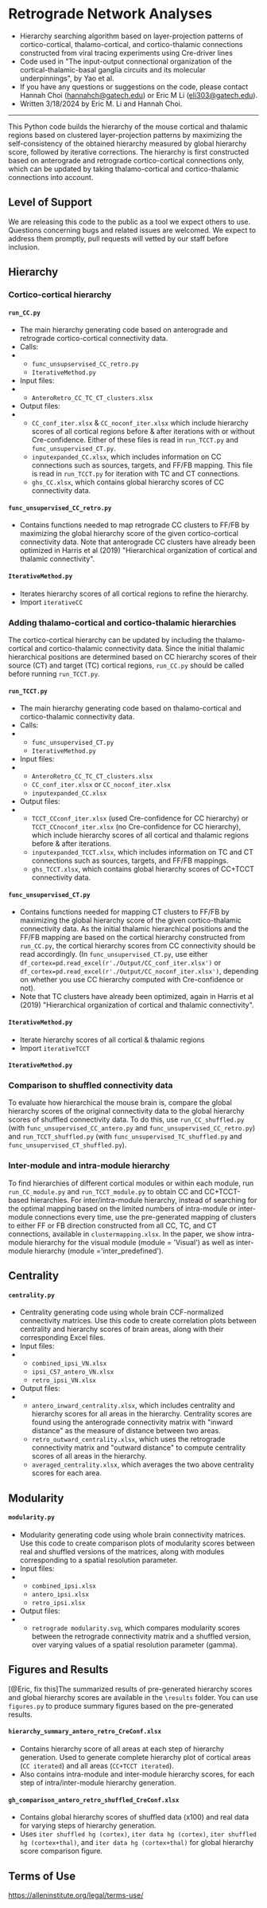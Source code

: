 # Retrograde Network Analyses
- Hierarchy searching algorithm based on layer-projection patterns of cortico-cortical, thalamo-cortical, and cortico-thalamic connections constructed from viral tracing experiments using Cre-driver lines
- Code used in "The input-output connectional organization of the cortical-thalamic-basal ganglia circuits and its molecular underpinnings", by Yao et al.
- If you have any questions or suggestions on the code, please contact Hannah Choi (hannahch@gatech.edu) or Eric M Li (eli303@gatech.edu).
- Written 3/18/2024 by Eric M. Li and Hannah Choi.
---
This Python code builds the hierarchy of the mouse cortical and thalamic regions based on clustered layer-projection patterns by maximizing the self-consistency of the obtained hierarchy measured by global hierarchy score, followed by iterative corrections. The hierarchy is first constructed based on anterograde and retrograde cortico-cortical connections only, which can be updated by taking thalamo-cortical and cortico-thalamic connections into account.
## Level of Support
We are releasing this code to the public as a tool we expect others to use. Questions concerning bugs and related issues are welcomed. We expect to address them promptly, pull requests will vetted by our staff before inclusion.

## Hierarchy
### Cortico-cortical hierarchy
#### `run_CC.py`
- The main hierarchy generating code based on anterograde and retrograde cortico-cortical connectivity data.
- Calls:
- - `func_unsupservised_CC_retro.py`
  - `IterativeMethod.py`
- Input files:
- - `AnteroRetro_CC_TC_CT_clusters.xlsx`
- Output files:
- - `CC_conf_iter.xlsx` & `CC_noconf_iter.xlsx` which include hierarchy scores of all cortical regions before & after iterations with or without Cre-confidence. Either of these files is read in `run_TCCT.py` and `func_unsupervised_CT.py`.
  - `inputexpanded_CC.xlsx`, which includes information on CC connections such as sources, targets, and FF/FB mapping. This file is read in `run_TCCT.py` for iteration with TC and CT connections.
  - `ghs_CC.xlsx`, which contains global hierarchy scores of CC connectivity data.
#### `func_unsupervised_CC_retro.py`
- Contains functions needed to map retrograde CC clusters to FF/FB by maximizing the global hierarchy score of the given cortico-cortical connectivity data. Note that anterograde CC clusters have already been optimized in Harris et al (2019) "Hierarchical organization of cortical and thalamic connectivity".
#### `IterativeMethod.py`
- Iterates hierarchy scores of all cortical regions to refine the hierarchy.
- Import `iterativeCC`
### Adding thalamo-cortical and cortico-thalamic hierarchies
The cortico-cortical hierarchy can be updated by including the thalamo-cortical and cortico-thalamic connectivity data. Since the initial thalamic hierarchical positions are determined based on CC hierarchy scores of their source (CT) and target (TC) cortical regions, `run_CC.py` should be called before running `run_TCCT.py`.
#### `run_TCCT.py`
- The main hierarchy generating code based on thalamo-cortical and cortico-thalamic connectivity data.
- Calls:
- - `func_unsupervised_CT.py`
  - `IterativeMethod.py`
- Input files:
- - `AnteroRetro_CC_TC_CT_clusters.xlsx`
  - `CC_conf_iter.xlsx` or `CC_noconf_iter.xlsx`
  - `inputexpanded_CC.xlsx`
- Output files:
- - `TCCT_CCconf_iter.xlsx` (used Cre-confidence for CC hierarchy) or `TCCT_CCnoconf_iter.xlsx` (no Cre-confidence for CC hierarchy), which include hierarchy scores of all cortical and thalamic regions before & after iterations.
  - `inputexpanded_TCCT.xlsx`, which includes information on TC and CT connections such as sources, targets, and FF/FB mappings.
  - `ghs_TCCT.xlsx`, which contains global hierarchy scores of CC+TCCT connectivity data.
#### `func_unsupervised_CT.py`
- Contains functions needed for mapping CT clusters to FF/FB by maximizing the global hierarchy score of the given cortico-thalamic connectivity data. As the initial thalamic hierarchical positions and the FF/FB mapping are based on the cortical hierarchy constructed from `run_CC.py`, the cortical hierarchy scores from CC connectivity should be read accordingly. (In `func_unsupervised_CT.py`, use either `df_cortex=pd.read_excel(r'./Output/CC_conf_iter.xlsx')` or `df_cortex=pd.read_excel(r'./Output/CC_noconf_iter.xlsx')`, depending on whether you use CC hierarchy computed with Cre-confidence or not).
- Note that TC clusters have already been optimized, again in Harris et al (2019) "Hierarchical organization of cortical and thalamic connectivity".
#### `IterativeMethod.py`
- Iterate hierarchy scores of all cortical & thalamic regions
- Import `iterativeTCCT`
#### `IterativeMethod.py`
### Comparison to shuffled connectivity data
To evaluate how hierarchical the mouse brain is, compare the global hierarchy scores of the original connectivity data to the global hierarchy scores of shuffled connectivity data. To do this, use `run_CC_shuffled.py` (with `func_unsupervised_CC_antero.py` and `func_unsupervised_CC_retro.py`) and `run_TCCT_shuffled.py` (with `func_unsupervised_TC_shuffled.py` and `func_unsupervised_CT_shuffled.py`).
### Inter-module and intra-module hierarchy
To find hierarchies of different cortical modules or within each module, run `run_CC_module.py` and `run_TCCT_module.py` to obtain CC and CC+TCCT-based hierarchies. For inter/intra-module hierarchy, instead of searching for the optimal mapping based on the limited numbers of intra-module or inter-module connections every time, use the pre-generated mapping of clusters to either FF or FB direction constructed from all CC, TC, and CT connections, available in `clustermapping.xlsx`. In the paper, we show intra-module hierarchy for the visual module (module = 'Visual') as well as inter-module hierarchy (module ='inter_predefined').

## Centrality
#### `centrality.py`
- Centrality generating code using whole brain CCF-normalized connectivity matrices. Use this code to create correlation plots between centrality and hierarchy scores of brain areas, along with their corresponding Excel files.
- Input files:
- - `combined_ipsi_VN.xlsx`
  - `ipsi_C57_antero_VN.xlsx`
  - `retro_ipsi_VN.xlsx`
- Output files:
- - `antero_inward_centrality.xlsx`, which includes centrality and hierarchy scores for all areas in the hierarchy. Centrality scores are found using the anterograde connectivity matrix with "inward distance" as the measure of distance between two areas.
  - `retro_outward_centrality.xlsx`, which uses the retrograde connectivity matrix and "outward distance" to compute centrality scores of all areas in the hierarchy.
  - `averaged_centrality.xlsx`, which averages the two above centrality scores for each area.
## Modularity
#### `modularity.py`
- Modularity generating code using whole brain connectivity matrices. Use this code to create comparison plots of modularity scores between real and shuffled versions of the matrices, along with modules corresponding to a spatial resolution parameter.
- Input files:
- - `combined_ipsi.xlsx`
  - `antero_ipsi.xlsx`
  - `retro_ipsi.xlsx`
- Output files:
- - `retrograde modularity.svg`, which compares modularity scores between the retrograde connectivity matrix and a shuffled version, over varying values of a spatial resolution parameter (gamma).

## Figures and Results
[@Eric, fix this]The summarized results of pre-generated hierarchy scores and global hierarchy scores are available in the `\results` folder. You can use `figures.py` to produce summary figures based on the pre-generated results.
#### `hierarchy_summary_antero_retro_CreConf.xlsx`
- Contains hierarchy score of all areas at each step of hierarchy generation. Used to generate complete hierarchy plot of cortical areas (`CC iterated`) and all areas (`CC+TCCT iterated`).
- Also contains intra-module and inter-module hierarchy scores, for each step of intra/inter-module hierarchy generation.

#### `gh_comparison_antero_retro_shuffled_CreConf.xlsx`
- Contains global hierarchy scores of shuffled data (x100) and real data for varying steps of hierarchy generation.
- Uses `iter shuffled hg (cortex)`, `iter data hg (cortex)`, `iter shuffled hg (cortex+thal)`, and `iter data hg (cortex+thal)` for global hierarchy score comparison figure. 

## Terms of Use
https://alleninstitute.org/legal/terms-use/
